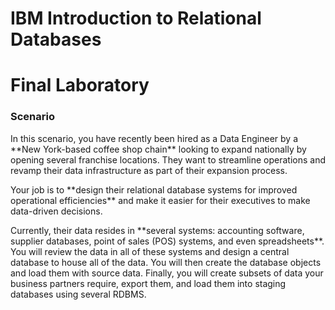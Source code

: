 # IBM Introduction to Relational Databases 
# Final Laboratory

### Scenario
<p>
  In this scenario, you have recently been hired as a Data Engineer by a **New York-based coffee shop chain** looking to expand nationally by opening several franchise locations. They want to streamline operations and revamp their data infrastructure as part of their expansion process.
</p>

<p>
  Your job is to **design their relational database systems for improved operational efficiencies** and make it easier for their executives to make data-driven decisions.
</p>

<p>
  Currently, their data resides in **several systems: accounting software, supplier databases, point of sales (POS) systems, and even spreadsheets**. You will review the data in all of these systems and design a central database to house all of the data. You will then create the database objects and load them with source data. Finally, you will create subsets of data your business partners require, export them, and load them into staging databases using several RDBMS.
</p>
